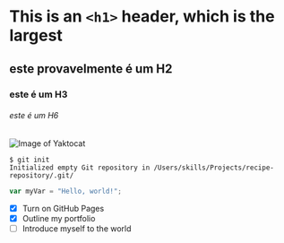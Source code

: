 # This is an `<h1>` header, which is the largest
## este provavelmente é um H2
### este é um H3
###### este é um H6


![Image of Yaktocat](https://octodex.github.com/images/yaktocat.png)

```
$ git init
Initialized empty Git repository in /Users/skills/Projects/recipe-repository/.git/
```
``` javascript
var myVar = "Hello, world!";
```

- [x] Turn on GitHub Pages
- [x] Outline my portfolio
- [ ] Introduce myself to the world